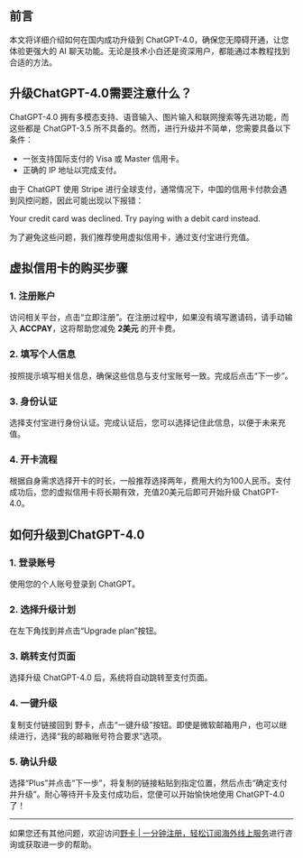 ## 前言

本文将详细介绍如何在国内成功升级到 ChatGPT-4.0，确保您无障碍开通，让您体验更强大的 AI 聊天功能。无论是技术小白还是资深用户，都能通过本教程找到合适的方法。

## 升级ChatGPT-4.0需要注意什么？

ChatGPT-4.0 拥有多模态支持、语音输入、图片输入和联网搜索等先进功能，而这些都是 ChatGPT-3.5 所不具备的。然而，进行升级并不简单，您需要具备以下条件：

- 一张支持国际支付的 Visa 或 Master 信用卡。
- 正确的 IP 地址以完成支付。

由于 ChatGPT 使用 Stripe 进行全球支付，通常情况下，中国的信用卡付款会遇到风控问题，因此可能出现以下报错：


Your credit card was declined. Try paying with a debit card instead.


为了避免这些问题，我们推荐使用虚拟信用卡，通过支付宝进行充值。

## 虚拟信用卡的购买步骤

### 1. 注册账户

访问相关平台，点击“立即注册”。在注册过程中，如果没有填写邀请码，请手动输入 **ACCPAY**，这将帮助您减免 **2美元** 的开卡费。

### 2. 填写个人信息

按照提示填写相关信息，确保这些信息与支付宝账号一致。完成后点击“下一步”。

### 3. 身份认证

选择支付宝进行身份认证。完成认证后，您可以选择记住此信息，以便于未来充值。

### 4. 开卡流程

根据自身需求选择开卡的时长，一般推荐选择两年，费用大约为100人民币。支付成功后，您的虚拟信用卡将长期有效，充值20美元后即可开始升级 ChatGPT-4.0。

## 如何升级到ChatGPT-4.0

### 1. 登录账号

使用您的个人账号登录到 ChatGPT。

### 2. 选择升级计划

在左下角找到并点击“Upgrade plan”按钮。

### 3. 跳转支付页面

选择升级 ChatGPT-4.0 后，系统将自动跳转至支付页面。

### 4. 一键升级

复制支付链接回到 野卡，点击“一键升级”按钮。即使是微软邮箱用户，也可以继续进行，选择“我的邮箱账号符合要求”选项。

### 5. 确认升级

选择“Plus”并点击“下一步”，将复制的链接粘贴到指定位置，然后点击“确定支付并升级”。耐心等待开卡及支付成功后，您便可以开始愉快地使用 ChatGPT-4.0 了！

---

如果您还有其他问题，欢迎访问[野卡 | 一分钟注册，轻松订阅海外线上服务](https://bit.ly/bewildcard)进行咨询或获取进一步的帮助。